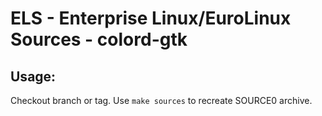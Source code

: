 # ELS - Enterprise Linux/EuroLinux Sources - colord-gtk
 
## Usage:
  Checkout branch or tag. Use `make sources` to recreate  SOURCE0 archive.
